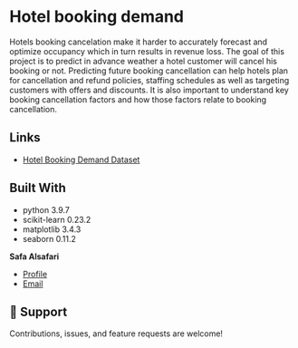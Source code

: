 
# Hotel booking demand 
Hotels booking cancelation make it harder to accurately forecast and optimize
occupancy which in turn results in revenue loss. The goal of this project is to
predict in advance weather a hotel customer will cancel his booking or not.
Predicting future booking cancellation can help hotels plan for cancellation and
refund policies, staffing schedules as well as targeting customers with offers and
discounts. It is also important to understand key booking cancellation factors and
how those factors relate to booking cancellation.

## Links
  
- [Hotel Booking Demand Dataset](https://www.kaggle.com/jessemostipak/hotel-booking-demand)






## Built With

- python       3.9.7
- scikit-learn 0.23.2
- matplotlib   3.4.3
- seaborn      0.11.2




**Safa Alsafari**

- [Profile](https://github.com/safa212 "Safa Alsafari")
- [Email](mailto:sbalsefri@gmail.com?subject=Hi "Hi!")

## 🤝 Support

Contributions, issues, and feature requests are welcome!
